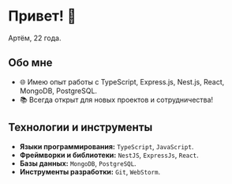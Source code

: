 # Привет! 👋

Артём, 22 года.

## Обо мне

- 🌐 Имею опыт работы с TypeScript, Express.js, Nest.js, React, MongoDB, PostgreSQL.
- 📚 Всегда открыт для новых проектов и сотрудничества!

## Технологии и инструменты

- **Языки программирования:** `TypeScript`, `JavaScript`.
- **Фреймворки и библиотеки:** `NestJS`, `ExpressJs`, `React`.
- **Базы данных:** `MongoDB`, `PostgreSQL`.
- **Инструменты разработки:** `Git`, `WebStorm`.
